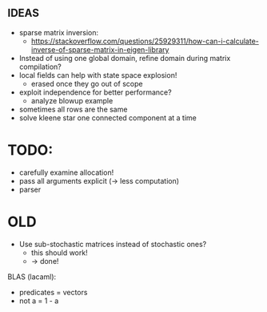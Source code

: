 ## IDEAS
* sparse matrix inversion:
    - https://stackoverflow.com/questions/25929311/how-can-i-calculate-inverse-of-sparse-matrix-in-eigen-library
* Instead of using one global domain, refine domain during matrix compilation?
* local fields can help with state space explosion!
    - erased once they go out of scope
* exploit independence for better performance?
    - analyze blowup example
* sometimes all rows are the same
* solve kleene star one connected component at a time



# TODO:
* carefully examine allocation!
* pass all arguments explicit (-> less computation)
* parser

# OLD
* Use sub-stochastic matrices instead of stochastic ones?
    - this should work!
    - -> done!

BLAS (lacaml):
* predicates = vectors
* not a = 1 - a
